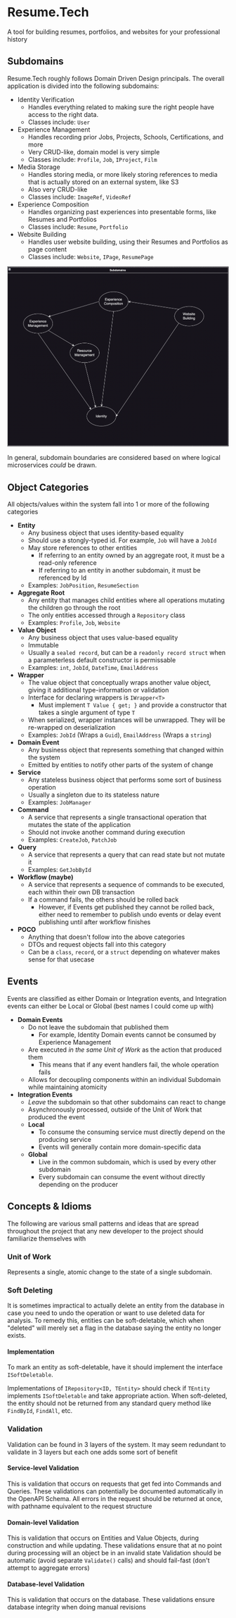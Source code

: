 # Resume.Tech
A tool for building resumes, portfolios, and websites for your professional history

## Subdomains
Resume.Tech roughly follows Domain Driven Design principals. The overall application is divided into the following subdomains:
- Identity Verification
  - Handles everything related to making sure the right people have access to the right data. 
  - Classes include: `User`
- Experience Management
  - Handles recording prior Jobs, Projects, Schools, Certifications, and more
  - Very CRUD-like, domain model is very simple
  - Classes include: `Profile`, `Job`, `IProject`, `Film`
- Media Storage
  - Handles storing media, or more likely storing references to media that is actually stored on an external system, like S3
  - Also very CRUD-like
  - Classes include: `ImageRef`, `VideoRef`
- Experience Composition
  - Handles organizing past experiences into presentable forms, like Resumes and Portfolios
  - Classes include: `Resume`, `Portfolio`
- Website Building
  - Handles user website building, using their Resumes and Portfolios as page content
  - Classes include: `Website`, `IPage`, `ResumePage`

![Subdomains](https://github.com/bmartin5263/Resume.Tech/blob/master/Wiki/Subdomains.png?raw=true)

In general, subdomain boundaries are considered based on where logical microservices _could_ be drawn.

## Object Categories
All objects/values within the system fall into 1 or more of the following categories

- **Entity**
  - Any business object that uses identity-based equality
  - Should use a stongly-typed id. For example, `Job` will have a `JobId`
  - May store references to other entities
    - If referring to an entity owned by an aggregate root, it must be a read-only reference
    - If referring to an entity in another subdomain, it must be referenced by Id
  - Examples: `JobPosition`, `ResumeSection`
- **Aggregate Root**
  - Any entity that manages child entities where all operations mutating the children go through the root
  - The only entities accessed through a `Repository` class
  - Examples: `Profile`, `Job`, `Website`
- **Value Object**
  - Any business object that uses value-based equality
  - Immutable
  - Usually a `sealed record`, but can be a `readonly record struct` when a parameterless default constructor is permissable
  - Examples: `int`, `JobId`, `DateTime`, `EmailAddress`
- **Wrapper**
  - The value object that conceptually wraps another value object, giving it additional type-information or validation
  - Interface for declaring wrappers is `IWrapper<T>`
    - Must implement `T Value { get; }` and provide a constructor that takes a single argument of type `T`
  - When serialized, wrapper instances will be unwrapped. They will be re-wrapped on deserialization
  - Examples: `JobId` (Wraps a `Guid`), `EmailAddress` (Wraps a `string`)
- **Domain Event**
  - Any business object that represents something that changed within the system
  - Emitted by entities to notify other parts of the system of change
- **Service**
  - Any stateless business object that performs some sort of business operation
  - Usually a singleton due to its stateless nature
  - Examples: `JobManager`
- **Command**
  - A service that represents a single transactional operation that mutates the state of the application
  - Should not invoke another command during execution
  - Examples: `CreateJob`, `PatchJob`
- **Query**
  - A service that represents a query that can read state but not mutate it
  - Examples: `GetJobById`
- **Workflow (maybe)**
  - A service that represents a sequence of commands to be executed, each within their own DB transaction
  - If a command fails, the others should be rolled back
    - However, if Events get published they cannot be rolled back, either need to remember to publish undo events or delay event publishing until after workflow finishes
- **POCO**
  - Anything that doesn't follow into the above categories
  - DTOs and request objects fall into this category
  - Can be a `class`, `record`, or a `struct` depending on whatever makes sense for that usecase

## Events
Events are classified as either Domain or Integration events, and Integration events can either be Local or Global (best names I could come up with)

- **Domain Events**
  - Do not leave the subdomain that published them
    - For example, Identity Domain events cannot be consumed by Experience Management
  - Are executed _in the same Unit of Work_ as the action that produced them
    - This means that if any event handlers fail, the whole operation fails
  - Allows for decoupling components within an individual Subdomain while maintaining atomicity
- **Integration Events**
  - _Leave_ the subdomain so that other subdomains can react to change
  - Asynchronously processed, outside of the Unit of Work that produced the event
  - **Local**
    - To consume the consuming service must directly depend on the producing service
    - Events will generally contain more domain-specific data
  - **Global**
    - Live in the common subdomain, which is used by every other subdomain
    - Every subdomain can consume the event without directly depending on the producer

## Concepts & Idioms
The following are various small patterns and ideas that are spread throughout the project that any new developer to the project should familiarize themselves with

### Unit of Work
Represents a single, atomic change to the state of a single subdomain.

### Soft Deleting
It is sometimes impractical to actually delete an entity from the database in case you need to undo the operation or want to use deleted data for analysis.
To remedy this, entities can be soft-deletable, which when "deleted" will merely set a flag in the database saying the entity no longer exists.

#### Implementation
To mark an entity as soft-deletable, have it should implement the interface `ISoftDeletable`.

Implementations of `IRepository<ID, TEntity>` should check if `TEntity` implements `ISoftDeletable` and take appropriate action.
When soft-deleted, the entity should not be returned from any standard query method like `FindById`, `FindAll`, etc.

### Validation
Validation can be found in 3 layers of the system. It may seem redundant to validate in 3 layers but each one adds some sort of benefit

#### Service-level Validation
This is validation that occurs on requests that get fed into Commands and Queries. 
These validations can potentially be documented automatically in the OpenAPI Schema.
All errors in the request should be returned at once, with pathname equivalent to the request structure

#### Domain-level Validation
This is validation that occurs on Entities and Value Objects, during construction and while updating.
These validations ensure that at no point during processing will an object be in an invalid state
Validation should be automatic (avoid separate `Validate()` calls) and should fail-fast (don't attempt to aggregate errors)

#### Database-level Validation
This is validation that occurs on the database.
These validations ensure database integrity when doing manual revisions